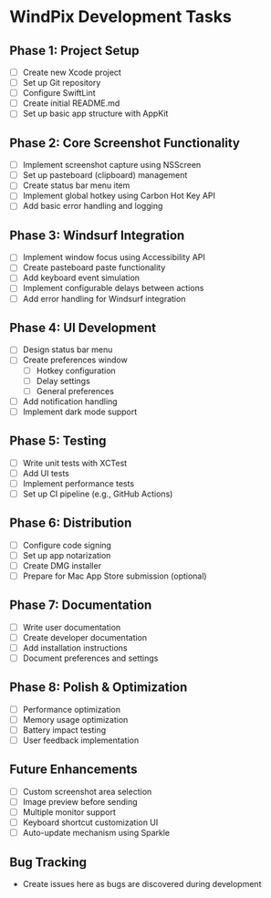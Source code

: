 # WindPix Development Tasks

## Phase 1: Project Setup
- [ ] Create new Xcode project
- [ ] Set up Git repository
- [ ] Configure SwiftLint
- [ ] Create initial README.md
- [ ] Set up basic app structure with AppKit

## Phase 2: Core Screenshot Functionality
- [ ] Implement screenshot capture using NSScreen
- [ ] Set up pasteboard (clipboard) management
- [ ] Create status bar menu item
- [ ] Implement global hotkey using Carbon Hot Key API
- [ ] Add basic error handling and logging

## Phase 3: Windsurf Integration
- [ ] Implement window focus using Accessibility API
- [ ] Create pasteboard paste functionality
- [ ] Add keyboard event simulation
- [ ] Implement configurable delays between actions
- [ ] Add error handling for Windsurf integration

## Phase 4: UI Development
- [ ] Design status bar menu
- [ ] Create preferences window
  - [ ] Hotkey configuration
  - [ ] Delay settings
  - [ ] General preferences
- [ ] Add notification handling
- [ ] Implement dark mode support

## Phase 5: Testing
- [ ] Write unit tests with XCTest
- [ ] Add UI tests
- [ ] Implement performance tests
- [ ] Set up CI pipeline (e.g., GitHub Actions)

## Phase 6: Distribution
- [ ] Configure code signing
- [ ] Set up app notarization
- [ ] Create DMG installer
- [ ] Prepare for Mac App Store submission (optional)

## Phase 7: Documentation
- [ ] Write user documentation
- [ ] Create developer documentation
- [ ] Add installation instructions
- [ ] Document preferences and settings

## Phase 8: Polish & Optimization
- [ ] Performance optimization
- [ ] Memory usage optimization
- [ ] Battery impact testing
- [ ] User feedback implementation

## Future Enhancements
- [ ] Custom screenshot area selection
- [ ] Image preview before sending
- [ ] Multiple monitor support
- [ ] Keyboard shortcut customization UI
- [ ] Auto-update mechanism using Sparkle

## Bug Tracking
- Create issues here as bugs are discovered during development
